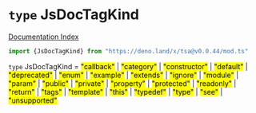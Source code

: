 # `type` JsDocTagKind

[Documentation Index](../README.md)

```ts
import {JsDocTagKind} from "https://deno.land/x/tsa@v0.0.44/mod.ts"
```

`type` JsDocTagKind = <mark>"callback"</mark> | <mark>"category"</mark> | <mark>"constructor"</mark> | <mark>"default"</mark> | <mark>"deprecated"</mark> | <mark>"enum"</mark> | <mark>"example"</mark> | <mark>"extends"</mark> | <mark>"ignore"</mark> | <mark>"module"</mark> | <mark>"param"</mark> | <mark>"public"</mark> | <mark>"private"</mark> | <mark>"property"</mark> | <mark>"protected"</mark> | <mark>"readonly"</mark> | <mark>"return"</mark> | <mark>"tags"</mark> | <mark>"template"</mark> | <mark>"this"</mark> | <mark>"typedef"</mark> | <mark>"type"</mark> | <mark>"see"</mark> | <mark>"unsupported"</mark>